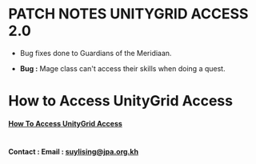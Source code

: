 # PATCH NOTES UNITYGRID ACCESS 2.0

- Bug fixes done to Guardians of the Meridiaan.

- **Bug :** Mage class can't access their skills when doing a quest.

# How to Access UnityGrid Access

#### [How To Access UnityGrid Access](https://github.com/AlphaMC0/Virtual-Vanguard-Studios/blob/main/How%20To%20Access%20UnityGrid%20Access%202.0.md)

#

**Contact : Email : suylising@jpa.org.kh**
